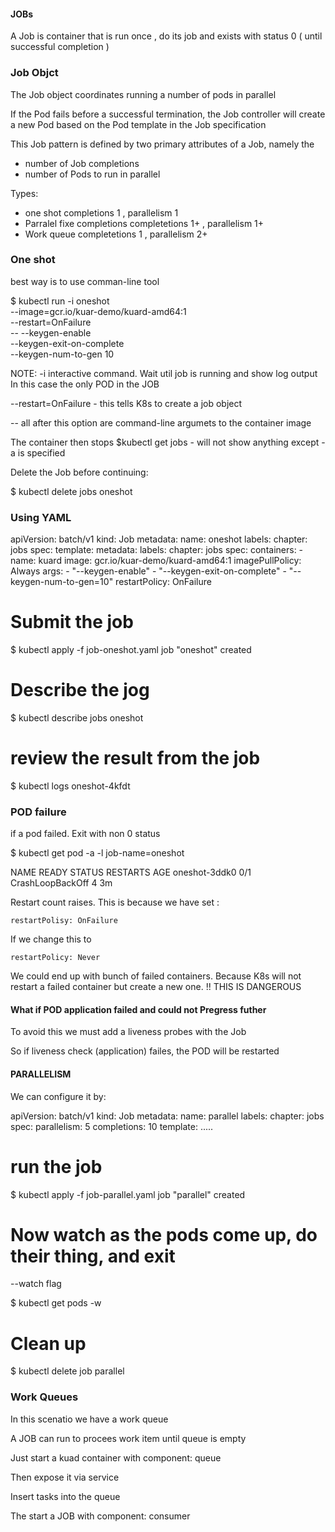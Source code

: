 
#### JOBs

A Job is container that is run once , do its job and exists with status 0
( until successful completion )



### Job Objct

The Job object coordinates running a number of pods in parallel

If the Pod fails before a successful termination, the Job controller will create a
new Pod based on the Pod template in the Job specification


This Job pattern is defined by two primary attributes of a
Job, namely the 
* number of Job completions 
* number of Pods to run in parallel

Types:
* one shot   completions 1 , parallelism 1
* Parralel fixe completions  completetions 1+ , parallelism 1+
* Work queue	completetions 1 , parallelism 2+




### One shot

best way is to use comman-line tool

$ kubectl run -i oneshot \
--image=gcr.io/kuar-demo/kuard-amd64:1 \
--restart=OnFailure \
--  --keygen-enable \
    --keygen-exit-on-complete \
    --keygen-num-to-gen 10


NOTE:
-i interactive command. Wait util job is running and show log output
   	In this case the only POD in the JOB

--restart=OnFailure - this tells K8s to create a job object

-- all after this option are command-line argumets to the container image
	

The container then stops
$kubectl get jobs - will not show anything except -a is specified

Delete the Job before continuing:

$ kubectl delete jobs oneshot





### Using YAML

apiVersion: batch/v1
kind: Job
metadata:
  name: oneshot
  labels:
    chapter: jobs
spec:
  template:
    metadata:
      labels:
        chapter: jobs
    spec:
      containers:
      - name: kuard
	image: gcr.io/kuar-demo/kuard-amd64:1
	imagePullPolicy: Always
	args:
	- "--keygen-enable"
	- "--keygen-exit-on-complete"
	- "--keygen-num-to-gen=10"
      restartPolicy: OnFailure




# Submit the job

$ kubectl apply -f job-oneshot.yaml
job "oneshot" created


# Describe the jog

$ kubectl describe jobs oneshot


# review the result from the job

$ kubectl logs oneshot-4kfdt



### POD failure

if a pod failed. Exit with non 0 status

$ kubectl get pod -a -l job-name=oneshot

NAME 		READY 	STATUS 			RESTARTS AGE
oneshot-3ddk0 	0/1 	CrashLoopBackOff 	4 	 3m



Restart count raises.
This is because we have set :

	restartPolisy: OnFailure

If we change this to 

	restartPolicy: Never

We could end up with bunch of failed containers. Because K8s
will not restart a failed container but create a new one.
!! THIS IS DANGEROUS 






#### What if POD application failed and could not Pregress futher

To avoid this we must add a liveness probes with the Job

So if liveness check (application) failes, the POD will be restarted







#### PARALLELISM


We can configure it by:

apiVersion: batch/v1
kind: Job
metadata:
  name: parallel
  labels:
    chapter: jobs
spec:
  parallelism: 5
  completions: 10
  template:
    .....


# run the job

$ kubectl apply -f job-parallel.yaml
job "parallel" created


# Now watch as the pods come up, do their thing, and exit
--watch flag

$ kubectl get pods -w



# Clean up

$ kubectl delete job parallel









### Work Queues

In this scenatio we have a work queue 

A JOB can run to procees work item until queue is empty


Just start a kuad container with component: queue

Then expose it via service

Insert tasks into the queue

The start a JOB with component: consumer
